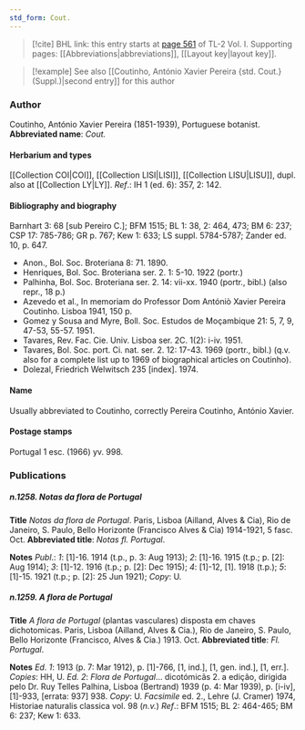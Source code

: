 ```yaml
---
std_form: Cout.
---
```


> [!cite] BHL link: this entry starts at [page 561](https://www.biodiversitylibrary.org/page/33120692) of TL-2 Vol. I.
> Supporting pages: [[Abbreviations|abbreviations]], [[Layout key|layout key]].

> [!example] See also [[Coutinho, António Xavier Pereira {std. Cout.} (Suppl.)|second entry]] for this author

### Author

Coutinho, António Xavier Pereira (1851-1939), Portuguese botanist. 
**Abbreviated name**: *Cout.*

#### Herbarium and types

[[Collection COI|COI]], [[Collection LISI|LISI]], [[Collection LISU|LISU]], dupl. also at [[Collection LY|LY]].
*Ref*.: IH 1 (ed. 6): 357, 2: 142.

#### Bibliography and biography

Barnhart 3: 68 \[sub Pereiro C.\]; BFM 1515; BL 1: 38, 2: 464, 473; BM 6: 237; CSP 17: 785-786; GR p. 767; Kew 1: 633; LS suppl. 5784-5787; Zander ed. 10, p. 647.
- Anon., Bol. Soc. Broteriana 8: 71. 1890.
- Henriques, Bol. Soc. Broteriana ser. 2. 1: 5-10. 1922 (portr.)
- Palhinha, Bol. Soc. Broteriana ser. 2. 14: vii-xx. 1940 (portr., bibl.) (also repr., 18 p.)
- Azevedo et al., In memoriam do Professor Dom Antóniò Xavier Pereira Coutinho. Lisboa 1941, 150 p.
- Gomez y Sousa and Myre, Boll. Soc. Estudos de Moçambique 21: 5, 7, 9, 47-53, 55-57. 1951.
- Tavares, Rev. Fac. Cie. Univ. Lisboa ser. 2C. 1(2): i-iv. 1951.
- Tavares, Bol. Soc. port. Ci. nat. ser. 2. 12: 17-43. 1969 (portr., bibl.) (q.v. also for a complete list up to 1969 of biographical articles on Coutinho).
- Dolezal, Friedrich Welwitsch 235 \[index\]. 1974.

#### Name

Usually abbreviated to Coutinho, correctly Pereira Coutinho, António Xavier.

#### Postage stamps

Portugal 1 esc. (1966) yv. 998.

### Publications

##### n.1258. Notas da flora de Portugal

**Title**
*Notas da flora de Portugal*. Paris, Lisboa (Ailland, Alves & Cia), Rio de Janeiro, S. Paulo, Bello Horizonte (Francisco Alves & Cia) 1914-1921, 5 fasc. Oct.
**Abbreviated title**: *Notas fl. Portugal*.

**Notes**
*Publ*.: *1*: \[1\]-16. 1914 (t.p., p. 3: Aug 1913); *2*: \[1\]-16. 1915 (t.p.; p. \[2\]: Aug 1914); *3*: \[1\]-12. 1916 (t.p.; p. \[2\]: Dec 1915); *4*: \[1\]-12, \[1\]. 1918 (t.p.); *5*: \[1\]-15. 1921 (t.p.; p. \[2\]: 25 Jun 1921); *Copy*: U.

##### n.1259. A flora de Portugal

**Title**
*A flora de Portugal* (plantas vasculares) disposta em chaves dichotomicas. Paris, Lisboa (Ailland, Alves & Cia.), Rio de Janeiro, S. Paulo, Bello Horizonte (Francisco, Alves & Cia.) 1913. Oct.
**Abbreviated title**: *Fl. Portugal*.

**Notes**
*Ed. 1*: 1913 (p. 7: Mar 1912), p. \[1\]-766, \[1, ind.\], \[1, gen. ind.\], \[1, err.\]. *Copies*: HH, U.
*Ed. 2*: *Flora de Portugal*... dicotómicãs 2. a edição, dirigida pelo Dr. Ruy Telles Palhina, Lisboa (Bertrand) 1939 (p. 4: Mar 1939), p. \[i-iv\], \[1\]-933, \[errata: 937\] 938. *Copy*: U.
*Facsimile* ed. 2., Lehre (J. Cramer) 1974, Historiae naturalis classica vol. 98 (*n.v.*)
*Ref*.: BFM 1515; BL 2: 464-465; BM 6: 237; Kew 1: 633.

